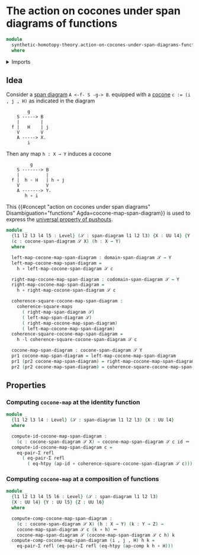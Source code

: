 # The action on cocones under span diagrams of functions

```agda
module
  synthetic-homotopy-theory.action-on-cocones-under-span-diagrams-functions
  where
```

<details><summary>Imports</summary>

```agda
open import foundation.action-on-identifications-functions
open import foundation.commuting-squares-of-maps
open import foundation.dependent-pair-types
open import foundation.equality-dependent-pair-types
open import foundation.function-extensionality
open import foundation.function-types
open import foundation.identity-types
open import foundation.span-diagrams
open import foundation.universe-levels
open import foundation.whiskering-homotopies

open import synthetic-homotopy-theory.cocones-under-span-diagrams
```

</details>

## Idea

Consider a [span diagram](foundation.span-diagrams.md) `A <-f- S -g-> B`.
equipped with a
[cocone](synthetic-homotopy-theory.cocones-under-span-diagrams.md)
`c := (i , j , H)` as indicated in the diagram

```text
        g
    S -----> B
    |        |
  f |   H    | j
    V        V
    A -----> X.
        i
```

Then any map `h : X → Y` induces a cocone

```text
         g
    S -------> B
    |          |
  f |  h · H   | h ∘ j
    V          V
    A -------> Y.
       h ∘ i
```

This
{{#concept "action on cocones under span diagrams" Disambiguation="functions" Agda=cocone-map-span-diagram}}
is used to express the
[universal property of pushouts](synthetic-homotopy-theory.universal-property-pushouts.md).

```agda
module _
  {l1 l2 l3 l4 l5 : Level} (𝒮 : span-diagram l1 l2 l3) {X : UU l4} {Y : UU l5}
  (c : cocone-span-diagram 𝒮 X) (h : X → Y)
  where

  left-map-cocone-map-span-diagram : domain-span-diagram 𝒮 → Y
  left-map-cocone-map-span-diagram =
    h ∘ left-map-cocone-span-diagram 𝒮 c

  right-map-cocone-map-span-diagram : codomain-span-diagram 𝒮 → Y
  right-map-cocone-map-span-diagram =
    h ∘ right-map-cocone-span-diagram 𝒮 c

  coherence-square-cocone-map-span-diagram :
    coherence-square-maps
      ( right-map-span-diagram 𝒮)
      ( left-map-span-diagram 𝒮)
      ( right-map-cocone-map-span-diagram)
      ( left-map-cocone-map-span-diagram)
  coherence-square-cocone-map-span-diagram =
    h ·l coherence-square-cocone-span-diagram 𝒮 c

  cocone-map-span-diagram : cocone-span-diagram 𝒮 Y
  pr1 cocone-map-span-diagram = left-map-cocone-map-span-diagram
  pr1 (pr2 cocone-map-span-diagram) = right-map-cocone-map-span-diagram
  pr2 (pr2 cocone-map-span-diagram) = coherence-square-cocone-map-span-diagram
```

## Properties

### Computing `cocone-map` at the identity function

```agda
module _
  {l1 l2 l3 l4 : Level} (𝒮 : span-diagram l1 l2 l3) {X : UU l4}
  where

  compute-id-cocone-map-span-diagram :
    (c : cocone-span-diagram 𝒮 X) → cocone-map-span-diagram 𝒮 c id ＝ c
  compute-id-cocone-map-span-diagram c =
    eq-pair-Σ refl
      ( eq-pair-Σ refl
        ( eq-htpy (ap-id ∘ coherence-square-cocone-span-diagram 𝒮 c)))
```

### Computing `cocone-map` at a composition of functions

```agda
module _
  {l1 l2 l3 l4 l5 l6 : Level} (𝒮 : span-diagram l1 l2 l3)
  {X : UU l4} {Y : UU l5} {Z : UU l6}
  where

  compute-comp-cocone-map-span-diagram :
    (c : cocone-span-diagram 𝒮 X) (h : X → Y) (k : Y → Z) →
    cocone-map-span-diagram 𝒮 c (k ∘ h) ＝
    cocone-map-span-diagram 𝒮 (cocone-map-span-diagram 𝒮 c h) k
  compute-comp-cocone-map-span-diagram (i , j , H) h k =
    eq-pair-Σ refl (eq-pair-Σ refl (eq-htpy (ap-comp k h ∘ H)))
```
